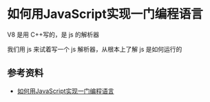 # 如何用JavaScript实现一门编程语言 

V8 是用 C++写的，是 js 的解析器

我们用 js 来试着写一个 js 解析器，从根本上了解 js 是如何运行的

## 参考资料

-   [如何用JavaScript实现一门编程语言](https://mp.weixin.qq.com/s/K-R8L90x0Dfw-zie9c4dJQ)
